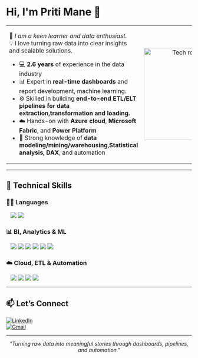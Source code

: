 <h1 align="left">Hi, I'm Priti Mane 👋</h1>

<table>
  <tr>
    <td width="60%" valign="top">

🎯 <em>I am a keen learner and data enthusiast.</em>  
💡 I love turning raw data into clear insights and scalable solutions.

- 💻 <strong>2.6 years</strong> of experience in the data industry  
- 📊 Expert in <strong>real-time dashboards</strong> and report development, machine learning.  
- ⚙️ Skilled in building <strong>end-to-end ETL/ELT pipelines for data extraction,transformation and loading.</strong>  
- ☁️ Hands-on with <strong>Azure cloud</strong>, <strong>Microsoft Fabric</strong>, and <strong>Power Platform</strong>  
- 🧠 Strong knowledge of <strong>data modeling/mining/warehousing,Statistical analysis, DAX</strong>, and automation  

</td>
<td align="center" width="40%">
  <img src="https://user-images.githubusercontent.com/74038190/236119160-976a0405-caa7-470c-9356-16d43402ea0a.gif" width="250" alt="Tech robot GIF"/>
</td>
</tr>
</table>

---

## 🧰 Technical Skills

### 👨‍💻 Languages  
&nbsp;&nbsp;
<img src="https://img.shields.io/badge/Python-3776AB?style=for-the-badge&logo=python&logoColor=white"/>
<img src="https://img.shields.io/badge/SQL-336791?style=for-the-badge&logo=postgresql&logoColor=white"/>

### 📊 BI, Analytics & ML
&nbsp;&nbsp;
<img src="https://img.shields.io/badge/Power%20BI-F2C811?style=for-the-badge&logo=powerbi&logoColor=black"/>
<img src="https://img.shields.io/badge/Machine%20Learning-F2B2387?style=for-the-badge&logo=powerbi&logoColor=black"/>
<img src="https://img.shields.io/badge/Tableau-E97627?style=for-the-badge&logo=tableau&logoColor=white"/>
<img src="https://img.shields.io/badge/Qlik-009845?style=for-the-badge&logo=qlik&logoColor=white"/>
<img src="https://img.shields.io/badge/Excel-217346?style=for-the-badge&logo=microsoft-excel&logoColor=white"/>
<img src="https://img.shields.io/badge/Microsoft%20Fabric-881798?style=for-the-badge&logo=microsoft&logoColor=white"/>

### ☁️ Cloud, ETL & Automation  
&nbsp;&nbsp;
<img src="https://img.shields.io/badge/Azure%20Data%20Factory-0078D4?style=for-the-badge&logo=microsoftazure&logoColor=white"/>
<img src="https://img.shields.io/badge/Databricks-E62B1E?style=for-the-badge&logo=databricks&logoColor=white"/>
<img src="https://img.shields.io/badge/Azure Synapse Analytics-0078D4?style=for-the-badge&logo=azure-devops&logoColor=white"/>
<img src="https://img.shields.io/badge/Power%20Automate-0066CC?style=for-the-badge&logo=microsoftpowerautomate&logoColor=white"/>

---

## 📫 Let’s Connect

[![LinkedIn](https://img.shields.io/badge/LinkedIn-blue?style=for-the-badge&logo=linkedin&logoColor=white)](https://www.linkedin.com/in/priti-mane-434ba5206/)  
[![Gmail](https://img.shields.io/badge/Gmail-red?style=for-the-badge&logo=gmail&logoColor=white)](mailto:pritimane141615@gmail.com)

---

<p align="center"><i>"Turning raw data into meaningful stories through dashboards, pipelines, and automation."</i></p>

